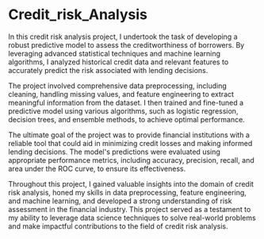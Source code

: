 # Credit_risk_Analysis
In this credit risk analysis project, I undertook the task of developing a robust predictive model to assess the creditworthiness of borrowers. By leveraging advanced statistical techniques and machine learning algorithms, I analyzed historical credit data and relevant features to accurately predict the risk associated with lending decisions.

The project involved comprehensive data preprocessing, including cleaning, handling missing values, and feature engineering to extract meaningful information from the dataset. I then trained and fine-tuned a predictive model using various algorithms, such as logistic regression, decision trees, and ensemble methods, to achieve optimal performance.

The ultimate goal of the project was to provide financial institutions with a reliable tool that could aid in minimizing credit losses and making informed lending decisions. The model's predictions were evaluated using appropriate performance metrics, including accuracy, precision, recall, and area under the ROC curve, to ensure its effectiveness.

Throughout this project, I gained valuable insights into the domain of credit risk analysis, honed my skills in data preprocessing, feature engineering, and machine learning, and developed a strong understanding of risk assessment in the financial industry. This project served as a testament to my ability to leverage data science techniques to solve real-world problems and make impactful contributions to the field of credit risk analysis.

